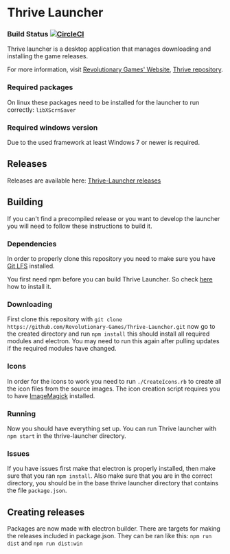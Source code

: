 Thrive Launcher
===============

### Build Status [![CircleCI](https://circleci.com/gh/Revolutionary-Games/Thrive-Launcher.svg?style=svg)](https://circleci.com/gh/Revolutionary-Games/Thrive-Launcher)

Thrive launcher is a desktop application that manages downloading and
installing the game releases.

For more information, visit [Revolutionary Games' Website](http://revolutionarygamesstudio.com/), 
[Thrive repository](https://github.com/Revolutionary-Games/Thrive).



### Required packages

On linux these packages need to be installed for the launcher to run
correctly: `libXScrnSaver`


### Required windows version

Due to the used framework at least Windows 7 or newer is required.

Releases
--------

Releases are available here:
[Thrive-Launcher releases](https://github.com/Revolutionary-Games/Thrive-Launcher/releases)


Building
--------

If you can't find a precompiled release or you want to develop the
launcher you will need to follow these instructions to build it.

### Dependencies

In order to properly clone this repository you need to make sure you
have [Git LFS](https://git-lfs.github.com/) installed.

You first need npm before you can build Thrive Launcher. So
check [here](https://docs.npmjs.com/getting-started/installing-node)
how to install it.

### Downloading

First clone this repository with `git clone
https://github.com/Revolutionary-Games/Thrive-Launcher.git` now go to
the created directory and run `npm install` this should install all
required modules and electron. You may need to run this again after pulling updates
if the required modules have changed.

### Icons

In order for the icons to work you need to run `./CreateIcons.rb` to
create all the icon files from the source images. The icon creation
script requires you to
have [ImageMagick](https://www.imagemagick.org/) installed.

### Running

Now you should have everything set up. You can run Thrive launcher
with `npm start` in the thrive-launcher directory.

### Issues

If you have issues first make that electron is properly installed,
then make sure that you ran `npm install`. Also make sure that you are
in the correct directory, you should be in the base thrive launcher
directory that contains the file `package.json`.


Creating releases
-----------------

Packages are now made with electron builder. There are targets for
making the releases included in package.json. They can be ran like
this: `npm run dist` and `npm run dist:win`





